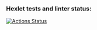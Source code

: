 ### Hexlet tests and linter status:
[![Actions Status](https://github.com/skorykov-ivan/data-analytics-project-100/actions/workflows/hexlet-check.yml/badge.svg)](https://github.com/skorykov-ivan/data-analytics-project-100/actions)